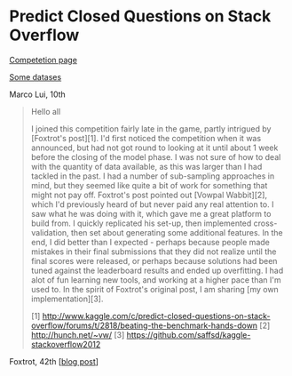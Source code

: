 # Predict Closed Questions on Stack Overflow

[Competetion page](https://www.kaggle.com/c/predict-closed-questions-on-stack-overflow)

[Some datases](http://meta.stackoverflow.com/questions/156571/analyzing-so-posters-experience-level)

Marco Lui, 10th

> Hello all
> 
> I joined this competition fairly late in the game, partly intrigued by [Foxtrot's post][1]. I'd first noticed the competition when it was announced, but had not got round to looking at it until about 1 week before the closing of the model phase. I was not sure of how to deal with the quantity of data available, as this was larger than I had tackled in the past. I had a number of sub-sampling approaches in mind, but they seemed like quite a bit of work for something that might not pay off. Foxtrot's post pointed out [Vowpal Wabbit][2], which I'd previously heard of but never paid any real attention to. I saw what he was doing with it, which gave me a great platform to build from. I quickly replicated his set-up, then implemented cross-validation, then set about generating some additional features. In the end, I did better than I expected - perhaps because people made mistakes in their final submissions that they did not realize until the final scores were released, or perhaps because solutions had been tuned against the leaderboard results and ended up overfitting. I had alot of fun learning new tools, and working at a higher pace than I'm used to. In the spirit of Foxtrot's original post, I am sharing [my own implementation][3].
> 
> [1] http://www.kaggle.com/c/predict-closed-questions-on-stack-overflow/forums/t/2818/beating-the-benchmark-hands-down 
> [2] http://hunch.net/~vw/ 
> [3] https://github.com/saffsd/kaggle-stackoverflow2012

Foxtrot, 42th [[blog post](http://fastml.com/predicting-closed-questions-on-stack-overflow/)]
